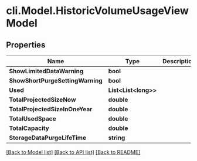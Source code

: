 # cli.Model.HistoricVolumeUsageViewModel

## Properties

Name | Type | Description | Notes
------------ | ------------- | ------------- | -------------
**ShowLimitedDataWarning** | **bool** |  | [optional] 
**ShowShortPurgeSettingWarning** | **bool** |  | [optional] 
**Used** | **List&lt;List&lt;long&gt;&gt;** |  | [optional] 
**TotalProjectedSizeNow** | **double** |  | [optional] 
**TotalProjectedSizeInOneYear** | **double** |  | [optional] 
**TotalUsedSpace** | **double** |  | [optional] 
**TotalCapacity** | **double** |  | [optional] 
**StorageDataPurgeLifeTime** | **string** |  | [optional] 

[[Back to Model list]](../README.md#documentation-for-models) [[Back to API list]](../README.md#documentation-for-api-endpoints) [[Back to README]](../README.md)

